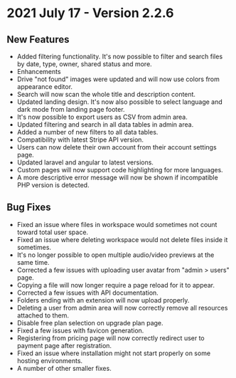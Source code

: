 # 2021 July 17 - Version 2.2.6
## New Features
 - Added filtering functionality. It's now possible to filter and search files by date, type, owner, shared status and more.
 - Enhancements
 - Drive "not found" images were updated and will now use colors from appearance editor.
 - Search will now scan the whole title and description content.
 - Updated landing design. It's now also possible to select language and dark mode from landing page footer.
 - It's now possible to export users as CSV from admin area.
 - Updated filtering and search in all data tables in admin area.
 - Added a number of new filters to all data tables.
 - Compatibility with latest Stripe API version.
 - Users can now delete their own account from their account settings page.
 - Updated laravel and angular to latest versions.
 - Custom pages will now support code highlighting for more languages.
 - A more descriptive error message will now be shown if incompatible PHP version is detected.
## Bug Fixes
 - Fixed an issue where files in workspace would sometimes not count toward total user space.
 - Fixed an issue where deleting workspace would not delete files inside it sometimes.
 - It's no longer possible to open multiple audio/video previews at the same time.
 - Corrected a few issues with uploading user avatar from "admin > users" page.
 - Copying a file will now longer require a page reload for it to appear.
 - Corrected a few issues with API documentation.
 - Folders ending with an extension will now upload properly.
 - Deleting a user from admin area will now correctly remove all resources attached to them.
 - Disable free plan selection on upgrade plan page.
 - Fixed a few issues with favicon generation.
 - Registering from pricing page will now correctly redirect user to payment page after registration.
 - Fixed an issue where installation might not start properly on some hosting environments.
 - A number of other smaller fixes.
